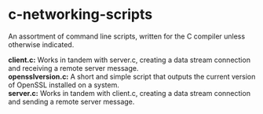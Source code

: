 # c-networking-scripts

An assortment of command line scripts, written for the C compiler unless otherwise indicated.  

**client.c:** Works in tandem with server.c, creating a data stream connection and receiving a remote server message.  
**opensslversion.c:** A short and simple script that outputs the current version of OpenSSL installed on a system.  
**server.c:** Works in tandem with client.c, creating a data stream connection and sending a remote server message.
